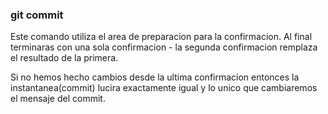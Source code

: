 ### git commit
Este comando utiliza el area de preparacion para la confirmacion.
Al final terminaras con una sola confirmacion  - la segunda confirmacion remplaza el resultado de la primera.

Si no hemos hecho cambios desde la ultima confirmacion entonces la instantanea(commit) lucira exactamente igual y lo unico que cambiaremos el mensaje del commit.